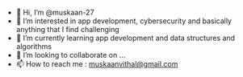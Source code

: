 - 👋 Hi, I’m @muskaan-27
- 👀 I’m interested in app development, cybersecurity and basically anything that I find challenging
- 🌱 I’m currently learning app development and data structures and algorithms
- 💞️ I’m looking to collaborate on ...
- 📫 How to reach me : muskaanvithal@gmail.com

<!---
muskaan-27/muskaan-27 is a ✨ special ✨ repository because its `README.md` (this file) appears on your GitHub profile.
You can click the Preview link to take a look at your changes.
--->
